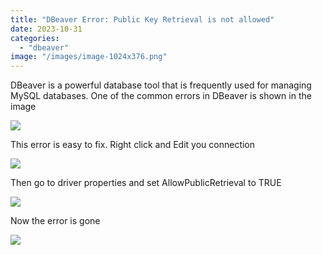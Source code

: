 ```yaml
---
title: "DBeaver Error: Public Key Retrieval is not allowed"
date: 2023-10-31
categories: 
  - "dbeaver"
image: "/images/image-1024x376.png"
---
```


DBeaver is a powerful database tool that is frequently used for managing MySQL databases. One of the common errors in DBeaver is shown in the image

![](/images/image-1024x376.png)

This error is easy to fix. Right click and Edit you connection

![](/images/image-1.png)

Then go to driver properties and set AllowPublicRetrieval to TRUE

![](/images/image-2.png)

Now the error is gone

![](/images/image-3.png)
